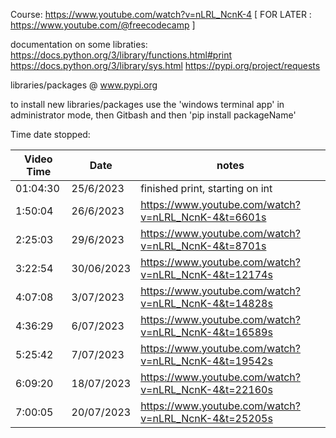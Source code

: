 Course: https://www.youtube.com/watch?v=nLRL_NcnK-4
[ FOR LATER : https://www.youtube.com/@freecodecamp ]

documentation on some libraties: 
https://docs.python.org/3/library/functions.html#print
https://docs.python.org/3/library/sys.html
https://pypi.org/project/requests

libraries/packages @  www.pypi.org

to install new libraries/packages use the 'windows terminal app' in administrator mode, then Gitbash and then 'pip install packageName'

Time date stopped: 

| Video Time | Date|notes |
|---|---|---|
| 01:04:30| 25/6/2023  | finished print, starting on int                         | 
| 1:50:04 | 26/6/2023  | https://www.youtube.com/watch?v=nLRL_NcnK-4&t=6601s     |
| 2:25:03 | 29/6/2023  | https://www.youtube.com/watch?v=nLRL_NcnK-4&t=8701s     |
| 3:22:54 | 30/06/2023 | https://www.youtube.com/watch?v=nLRL_NcnK-4&t=12174s    |
| 4:07:08 | 3/07/2023  | https://www.youtube.com/watch?v=nLRL_NcnK-4&t=14828s    |
| 4:36:29 | 6/07/2023  | https://www.youtube.com/watch?v=nLRL_NcnK-4&t=16589s    |
| 5:25:42 | 7/07/2023  | https://www.youtube.com/watch?v=nLRL_NcnK-4&t=19542s    |
| 6:09:20 | 18/07/2023 | https://www.youtube.com/watch?v=nLRL_NcnK-4&t=22160s    |
| 7:00:05 | 20/07/2023 | https://www.youtube.com/watch?v=nLRL_NcnK-4&t=25205s    |